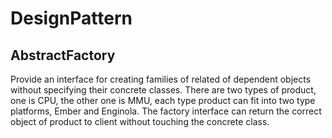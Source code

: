 # DesignPattern
AbstractFactory 
---------------
Provide an interface for creating families of related of dependent objects without specifying their concrete classes.
There are two types of product, one is CPU, the other one is MMU, each type product can fit into two type platforms, Ember and Enginola. 
The factory interface can return the correct object of product to client without touching the concrete class. 
